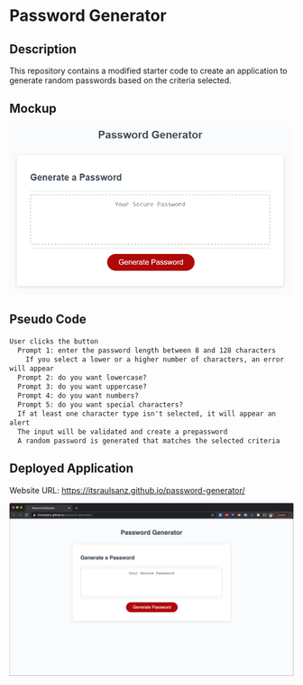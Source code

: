 # Password Generator

## Description

This repository contains a modified starter code to create an application to generate random passwords based on the criteria selected.


## Mockup

<img src="./assets/images/mockup.png" style="width: 500px;">

## Pseudo Code

```
User clicks the button
  Prompt 1: enter the password length between 8 and 128 characters
    If you select a lower or a higher number of characters, an error will appear
  Prompt 2: do you want lowercase?
  Prompt 3: do you want uppercase?
  Prompt 4: do you want numbers?
  Prompt 5: do you want special characters?
  If at least one character type isn't selected, it will appear an alert
  The input will be validated and create a prepassword
  A random password is generated that matches the selected criteria
```

## Deployed Application

Website URL: <a href="https://itsraulsanz.github.io/password-generator/">https://itsraulsanz.github.io/password-generator/</a>

<img src="./assets/images/screenshot.jpg" style="width: 700px;">